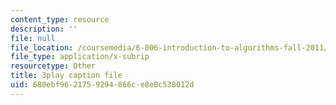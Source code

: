 ```yaml
---
content_type: resource
description: ''
file: null
file_location: /coursemedia/6-006-introduction-to-algorithms-fall-2011/680ebf9621759294866ce8e8c538012d_PptQgy89cN8.srt
file_type: application/x-subrip
resourcetype: Other
title: 3play caption file
uid: 680ebf96-2175-9294-866c-e8e8c538012d
---
```

